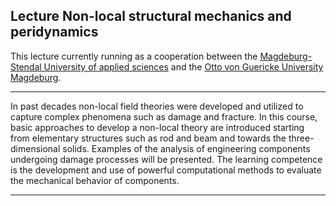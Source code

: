 <!--
SPDX-FileCopyrightText: 2023 Christian Willberg <christian.willberg@dlr.de>, Jan-Timo Hesse <jan-timo.hesse@dlr.de>

SPDX-License-Identifier: BSD-3-Clause
-->

## Lecture Non-local structural mechanics and peridynamics

This lecture currently running as a cooperation between the [Magdeburg-Stendal University of applied sciences](https://www.h2.de) and the [Otto von Guericke University Magdeburg](https://www.ovgu.de).

---

In past decades non-local field theories were developed and utilized to capture complex phenomena such as damage and fracture. In this course, basic approaches to develop a non-local theory are introduced starting from elementary structures such as rod and beam and towards the three-dimensional solids. Examples of the analysis of engineering components undergoing damage processes will be presented. The learning competence is the development and use of powerful computational methods to evaluate the mechanical behavior of components.

---
